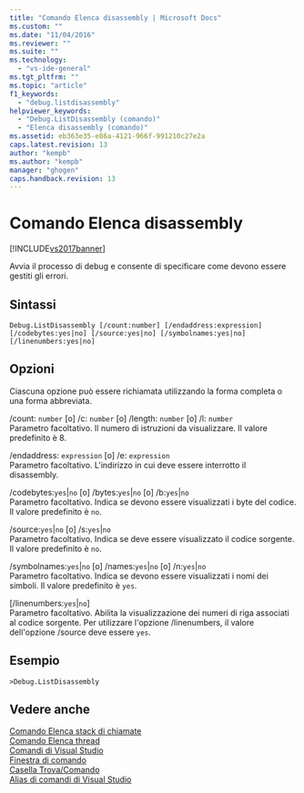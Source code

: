 ```yaml
---
title: "Comando Elenca disassembly | Microsoft Docs"
ms.custom: ""
ms.date: "11/04/2016"
ms.reviewer: ""
ms.suite: ""
ms.technology: 
  - "vs-ide-general"
ms.tgt_pltfrm: ""
ms.topic: "article"
f1_keywords: 
  - "debug.listdisassembly"
helpviewer_keywords: 
  - "Debug.ListDisassembly (comando)"
  - "Elenca disassembly (comando)"
ms.assetid: eb363e35-e86a-4121-966f-991210c27e2a
caps.latest.revision: 13
author: "kempb"
ms.author: "kempb"
manager: "ghogen"
caps.handback.revision: 13
---
```

# Comando Elenca disassembly
[!INCLUDE[vs2017banner](../../code-quality/includes/vs2017banner.md)]

Avvia il processo di debug e consente di specificare come devono essere gestiti gli errori.  
  
## Sintassi  
  
```  
Debug.ListDisassembly [/count:number] [/endaddress:expression]  
[/codebytes:yes|no] [/source:yes|no] [/symbolnames:yes|no]  
[/linenumbers:yes|no]  
```  
  
## Opzioni  
 Ciascuna opzione può essere richiamata utilizzando la forma completa o una forma abbreviata.  
  
 \/count: `number` \[o\] \/c: `number` \[o\] \/length: `number` \[o\] \/l: `number`  
 Parametro facoltativo.  Il numero di istruzioni da visualizzare.  Il valore predefinito è 8.  
  
 \/endaddress: `expression` \[o\] \/e: `expression`  
 Parametro facoltativo.  L'indirizzo in cui deve essere interrotto il disassembly.  
  
 \/codebytes:`yes`&#124;`no` \[o\] \/bytes:`yes`&#124;`no` \[o\] \/b:`yes`&#124;`no`  
 Parametro facoltativo.  Indica se devono essere visualizzati i byte del codice.  Il valore predefinito è `no`.  
  
 \/source:`yes`&#124;`no` \[o\] \/s:`yes`&#124;`no`  
 Parametro facoltativo.  Indica se deve essere visualizzato il codice sorgente.  Il valore predefinito è `no`.  
  
 \/symbolnames:`yes`&#124;`no` \[o\] \/names:`yes`&#124;`no` \[o\] \/n:`yes`&#124;`no`  
 Parametro facoltativo.  Indica se devono essere visualizzati i nomi dei simboli.  Il valore predefinito è `yes`.  
  
 \[\/linenumbers:`yes`&#124;`no`\]  
 Parametro facoltativo.  Abilita la visualizzazione dei numeri di riga associati al codice sorgente.  Per utilizzare l'opzione \/linenumbers, il valore dell'opzione \/source deve essere `yes`.  
  
## Esempio  
  
```  
>Debug.ListDisassembly  
```  
  
## Vedere anche  
 [Comando Elenca stack di chiamate](../../ide/reference/list-call-stack-command.md)   
 [Comando Elenca thread](../../ide/reference/list-threads-command.md)   
 [Comandi di Visual Studio](../../ide/reference/visual-studio-commands.md)   
 [Finestra di comando](../../ide/reference/command-window.md)   
 [Casella Trova\/Comando](../../ide/find-command-box.md)   
 [Alias di comandi di Visual Studio](../../ide/reference/visual-studio-command-aliases.md)